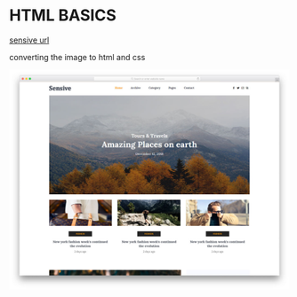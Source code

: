 # HTML BASICS

[sensive url](https://jolly-bhabha-eb7659.netlify.com)

converting the image to html and css


![alt text](./sensive.jpg)
